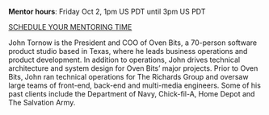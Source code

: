 ﻿---
name: John Tornow 
description: President and COO, Oven Bits
picture: john_tornow.jpg
categories: business  design coding ideation strategy entrepreneurship
---
<br>
<b>Mentor hours</b>: Friday Oct 2, 1pm US PDT until 3pm US PDT

<a class="button small special"  href="https://johntornow.youcanbook.me" target="_blank">SCHEDULE YOUR MENTORING TIME</a>
</b>

<p>
John Tornow is the President and COO of Oven Bits, a 70-person software product studio based in Texas, where he leads business operations and product development. In addition to operations, John drives technical architecture and system design for Oven Bits’ major projects. Prior to Oven Bits, John ran technical operations for The Richards Group and oversaw large teams of front-end, back-end and multi-media engineers. Some of his past clients include the Department of Navy, Chick-fil-A, Home Depot and The Salvation Army.
</p>
